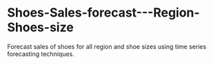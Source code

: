 # Shoes-Sales-forecast---Region-Shoes-size
Forecast sales of shoes for all region and shoe sizes using time series forecasting techniques.
